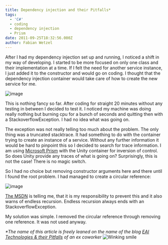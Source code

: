 ```yaml
---
title: Dependency injection and their Pitfalls*
tags:
  - 'C#'
  - coding
  - dependency injection
  - Prism
date: 2011-09-25T18:32:56.000Z
author: Fabian Wetzel
---
```


After I had my dependency injection set up and running, I noticed a shift in my way of developing. I started to be more focused on only one class and their implementation at a time. If I felt the need for another service instance, I just added it to the constructor and would go on coding. I thought that the dependency injection container would take care of how to create the new service for me.

![image](https://az275061.vo.msecnd.net/blogmedia/2011/09/image54.png "image")

This is nothing fancy so far. After coding for straight 20 minutes without any testing in between I decided to test it. I noticed my machine was doing really nothing but burning cpu for a bunch of seconds and quitting then with a StackoverflowException. I had no idea what was going on.

The exception was not really telling too much about the problem. The only thing was a truncated stacktrace. It had something to do with the container trying to create an instance of a service. Without any further information it would be hard to pinpoint this so I decided to search for trace information. I am using [Microsoft Prism](http://compositewpf.codeplex.com/) with the Unity container for inversion of control. So does Unity provide any traces of what is going on? Surprisingly, this is not the case! There is no magic switch.

So I had no choice but removing constructor arguments here and there until I found the root problem. I had managed to create a circular reference:

![image](https://az275061.vo.msecnd.net/blogmedia/2011/09/image61.png "image")

[The MSDN](http://msdn.microsoft.com/en-us/library/ff660897%28v=pandp.20%29.aspx) is telling me, that it is my responsibility to prevent this and it also warns of endless recursion. Endless recursion always ends with an StackoverflowException.

My solution was simple. I removed the circular reference through removing one reference. It was not used anyway.

_*The name of this article is freely leaned on the name of the blog _[_EAI Technologies &amp; their Pitfalls_](http://eai-technologies-and-their-pitfalls.blogspot.com/)_ of an ex coworker_ ![Winking smile](https://az275061.vo.msecnd.net/blogmedia/2011/09/wlEmoticon-winkingsmile3.png)


